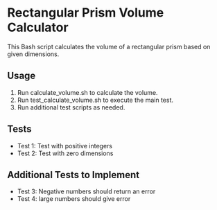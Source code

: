 # Rectangular Prism Volume Calculator

This Bash script calculates the volume of a rectangular prism based on given dimensions.

## Usage
1. Run calculate_volume.sh to calculate the volume.
2. Run test_calculate_volume.sh to execute the main test.
3. Run additional test scripts as needed.

## Tests
* Test 1: Test with positive integers
* Test 2: Test with zero dimensions

## Additional Tests to Implement

* Test 3: Negative numbers should return an error
* Test 4: large numbers should give error

